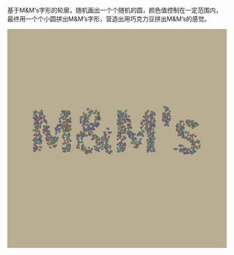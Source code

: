 基于M&M‘s字形的轮廓，随机画出一个个随机的圆，颜色值控制在一定范围内，最终用一个个小圆拼出M&M’s字形，营造出用巧克力豆拼出M&M’s的感觉。

![](https://github.com/yiyiying/work/blob/main/%E5%9B%BE%E7%89%87/%E7%AC%AC%E5%9B%9B%E6%AC%A1%E4%BD%9C%E4%B8%9A.png)

